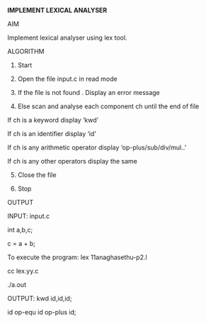 **IMPLEMENT LEXICAL ANALYSER**

  

AIM

Implement lexical analyser using lex tool.

  

ALGORITHM

  

1. Start
    
2. Open the file input.c in read mode
    
3. If the file is not found . Display an error message
    
4. Else scan and analyse each component ch until the end of file
    

If ch is a keyword display ‘kwd’

If ch is an identifier display ‘id’

If ch is any arithmetic operator display ‘op-plus/sub/div/mul..’

If ch is any other operators display the same

  

5. Close the file
    
6. Stop
    

  

OUTPUT

INPUT: input.c

int a,b,c;

c = a + b;

To execute the program: lex 11anaghasethu-p2.l

cc lex.yy.c

./a.out

  

  

OUTPUT: kwd id,id,id;

id op-equ id op-plus id;